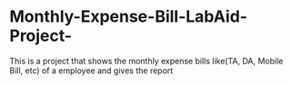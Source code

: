 # Monthly-Expense-Bill-LabAid-Project-
This is a project that shows the monthly expense bills like(TA, DA, Mobile Bill, etc) of a employee and gives the report
